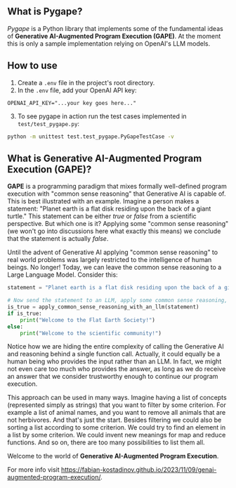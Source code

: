 ## What is Pygape?
_Pygape_ is a Python library that implements some of the fundamental ideas of __Generative AI-Augmented Program Execution (GAPE)__. At the moment this is only a sample implementation relying on OpenAI's LLM models.

## How to use
1. Create a <code>.env</code> file in the project's root directory.
2. In the <code>.env</code> file, add your OpenAI API key:
```
OPENAI_API_KEY="...your key goes here..."
```
3. To see pygape in action run the test cases implemented in <code>test/test_pygape.py</code>:
```bash
python -m unittest test.test_pygape.PyGapeTestCase -v
```

## What is Generative AI-Augmented Program Execution (GAPE)?
__GAPE__ is a programming paradigm that mixes formally well-defined program execution with "common sense reasoning" that Generative AI is capable of. This is best illustrated with an example. Imagine a person makes a statement: "Planet earth is a flat disk residing upon the back of a giant turtle." This statement can be either _true_ or _false_ from a scientific perspective. But which one is it? Applying some "common sense reasoning" (we won't go into discussions here what exactly this means) we conclude that the statement is actually _false_.

Until the advent of Generative AI applying "common sense reasoning" to real world problems was largely restricted to the intelligence of human beings. No longer! Today, we can leave the common sense reasoning to a Large Language Model. Consider this:

```python
statement = "Planet earth is a flat disk residing upon the back of a giant turtle."

# Now send the statement to an LLM, apply some common sense reasoning, and return either True or False
is_true = apply_common_sense_reasoning_with_an_llm(statement)
if is_true:
    print("Welcome to the Flat Earth Society!")
else:
    print("Welcome to the scientific community!")
```
Notice how we are hiding the entire complexity of calling the Generative AI and reasoning behind a single function call. Actually, it could equally be a human being who provides the input rather than an LLM. In fact, we might not even care too much who provides the answer, as long as we do receive an answer that we consider trustworthy enough to continue our program execution.

This approach can be used in many ways. Imagine having a list of concepts (represented simply as strings) that you want to filter by some criterion. For example a list of animal names, and you want to remove all animals that are not herbivores. And that's just the start. Besides filtering we could also be sorting a list according to some criterion. We could try to find an element in a list by some criterion. We could invent new meanings for map and reduce functions. And so on, there are too many possibilities to list them all.

Welcome to the world of __Generative AI-Augmented Program Execution__.

For more info visit https://fabian-kostadinov.github.io/2023/11/09/genai-augmented-program-execution/.